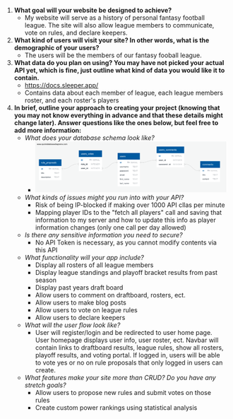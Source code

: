 1. **What goal will your website be designed to achieve?**
   * My website will serve as a history of personal fantasy football league. The site will also allow league members to communicate, vote on rules, and declare keepers.
2. **What kind of users will visit your site? In other words, what is the demographic of your users?**
   * The users will be the members of our fantasy fooball league.
3. **What data do you plan on using? You may have not picked your actual API yet, which is fine, just outline what kind of data you would like it to contain.**
   * https://docs.sleeper.app/
   * Contains data about each member of league, each league members roster, and each roster's players
4. **In brief, outline your approach to creating your project (knowing that you may not know everything in advance and that these details might change later). Answer questions like the ones below, but feel free to add more information:**
    * *What does your database schema look like?*
      * ![schema](db_schema.png)
    * *What kinds of issues might you run into with your API?*
       * Risk of being IP-blocked if making over 1000 API cllas per minute
       * Mapping player IDs to the "fetch all players" call and saving that information to my server and how to update this info as player information changes (only one call per day allowed)
    * *Is there any sensitive information you need to secure?*
      * No API Token is necessary, as you cannot modify contents via this API
    * *What functionality will your app include?*
        * Display all rosters of all league members
        * Display league standings and playoff bracket results from past season
        * Display past years draft board
        * Allow users to comment on draftboard, rosters, ect.
        * Allow users to make blog posts
        * Allow users to vote on league rules
        * Allow users to declare keepers
    * *What will the user flow look like?*
      * User will register/login and be redirected to user home page. User homepage displays user info, user roster, ect. Navbar will contain links to draftboard results, league rules, show all rosters, playoff results, and voting portal. If logged in, users will be able to vote yes or no on rule proposals that only logged in users can create.
    * *What features make your site more than CRUD? Do you have any stretch goals?*
      * Allow users to propose new rules and submit votes on those rules
      * Create custom power rankings using statistical analysis